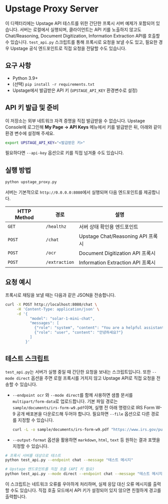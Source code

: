 # Upstage Proxy Server

이 디렉터리에는 Upstage API 테스트를 위한 간단한 프록시 서버 예제가 포함되어 있습니다. 서버는 로컬에서 실행되며, 클라이언트는 API 키를 노출하지 않고도 Chat/Reasoning, Document Digitization, Information Extraction API를 호출할 수 있습니다. `test_api.py` 스크립트를 통해 프록시로 요청을 보낼 수도 있고, 필요한 경우 Upstage 공식 엔드포인트로 직접 요청을 전달할 수도 있습니다.

## 요구 사항
- Python 3.9+
- (선택) `pip install -r requirements.txt`
- Upstage에서 발급받은 API 키 (`UPSTAGE_API_KEY` 환경변수로 설정)

## API 키 발급 및 준비
이 저장소는 외부 네트워크 자격 증명을 직접 발급받을 수 없습니다. Upstage Console에 로그인해 **My Page → API Keys** 메뉴에서 키를 발급받은 뒤, 아래와 같이 환경 변수에 설정해 주세요.

```bash
export UPSTAGE_API_KEY="<발급받은 키>"
```

필요하다면 `--api-key` 옵션으로 키를 직접 넘겨줄 수도 있습니다.

## 실행 방법
```bash
python upstage_proxy.py
```

서버는 기본적으로 `http://0.0.0.0:8080`에서 실행되며 다음 엔드포인트를 제공합니다.

| HTTP Method | 경로         | 설명                                |
|-------------|--------------|-------------------------------------|
| `GET`       | `/healthz`   | 서버 상태 확인용 엔드포인트         |
| `POST`      | `/chat`      | Upstage Chat/Reasoning API 프록시    |
| `POST`      | `/ocr`       | Document Digitization API 프록시     |
| `POST`      | `/extraction`| Information Extraction API 프록시    |

## 요청 예시
프록시로 채팅을 보낼 때는 다음과 같은 JSON을 전송합니다.

```bash
curl -X POST http://localhost:8080/chat \
     -H 'Content-Type: application/json' \
     -d '{
           "model": "solar-1-mini-chat",
           "messages": [
             {"role": "system", "content": "You are a helpful assistant."},
             {"role": "user", "content": "안녕하세요?"}
           ]
         }'
```

## 테스트 스크립트
`test_api.py`는 서버가 실행 중일 때 간단한 요청을 보내는 스크립트입니다. 또한 `--mode direct` 옵션을 주면 로컬 프록시를 거치지 않고 Upstage API로 직접 요청을 전송할 수 있습니다.

- `--endpoint ocr` 와 `--mode direct`를 함께 사용하면 샘플 문서를 `multipart/form-data`로 업로드합니다. 기본 파일 경로는 `sample/documents/irs-form-w9.pdf`이며, 실행 전 아래 명령으로 IRS Form W-9 공개 배포본을 다운로드해 두어야 합니다. 필요하면 `--file` 옵션으로 다른 경로를 지정할 수 있습니다.

  ```bash
  curl -L -o sample/documents/irs-form-w9.pdf "https://www.irs.gov/pub/irs-pdf/fw9.pdf"
  ```
- `--output-format` 옵션을 활용하면 `markdown`, `html`, `text` 등 원하는 결과 포맷을 지정할 수 있습니다.

```bash
# 프록시 서버를 대상으로 테스트
python test_api.py --endpoint chat --message "테스트 메시지"

# Upstage 엔드포인트를 직접 호출 (API 키 필요)
python test_api.py --mode direct --endpoint chat --message "테스트 메시지"
```

이 스크립트는 네트워크 오류를 우아하게 처리하며, 실제 응답 대신 오류 메시지를 출력할 수도 있습니다. 직접 호출 모드에서 API 키가 설정되어 있지 않으면 친절하게 경고를 출력합니다.
